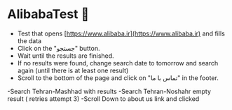 # AlibabaTest 🚀

- Test that opens [https://www.alibaba.ir](https://www.alibaba.ir) and fills the data 
- Click on the "جستجو" button.
- Wait until the results are finished.
- If no results were found, change search date to tomorrow and search again (until there is at least one result)
- Scroll to the bottom of the page and click on "تماس با ما" in the footer.

-Search Tehran-Mashhad with results 
-Search Tehran-Noshahr empty result ( retries attempt 3)
-Scroll Down to about us link and clicked


